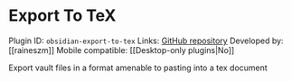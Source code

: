 # Export To TeX

Plugin ID: `obsidian-export-to-tex`
Links: [GitHub repository](https://github.com/raineszm/obsidian-export-to-tex)
Developed by: [[raineszm]]
Mobile compatible: [[Desktop-only plugins|No]]

Export vault files in a format amenable to pasting into a tex document
